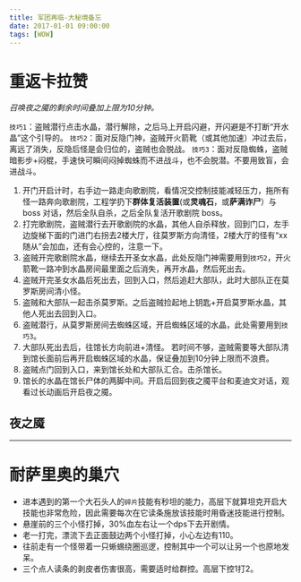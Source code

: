 ```yaml
---
title: 军团再临-大秘境备忘
date: 2017-01-01 09:00:00
tags: [WOW]
---
```


# 重返卡拉赞

*召唤夜之魇的剩余时间叠加上限为10分钟。*

`技巧1`：盗贼潜行点击水晶，潜行解除，之后马上开启闪避，开闪避是不打断“开水晶”这个引导的。
`技巧2`：面对反隐门神，盗贼开火箭靴（或其他加速）冲过去后，离远了消失，反隐后怪是会归位的，盗贼也会脱战。
`技巧3`：面对反隐蜘蛛，盗贼暗影步+闷棍，手速快可瞬间闷掉蜘蛛而不进战斗，也不会脱潜。不要用致盲，会进战斗。

1. 开门开启计时，右手边一路走向歌剧院，看情况交控制技能减轻压力，拖所有怪一路奔向歌剧院，工程学扔下**群体复活装置**(或**灵魂石**，或**萨满诈尸**）与 boss 对话，然后全队自杀，之后全队复活开歌剧院 boss。
2. 打完歌剧院，盗贼潜行去开歌剧院的水晶，其他人自杀释放，回到门口，左手边旋梯下面的门进门右拐去2楼大厅，往莫罗斯方向清怪，2楼大厅的怪有“xx随从”会加血，还有会心控的，注意一下。
3. 盗贼开完歌剧院水晶，继续去开圣女水晶，此处反隐门神需要用到`技巧2`，开火箭靴一路冲到水晶房间最里面之后消失，再开水晶，然后死出去。
4. 盗贼开完圣女水晶后死出去，回到入口，然后追赶大部队，此时大部队正在莫罗斯房间清小怪。
5. 盗贼和大部队一起击杀莫罗斯。之后盗贼捡起地上钥匙+开启莫罗斯水晶，其他人死出去回到入口。
6. 盗贼潜行，从莫罗斯房间去蜘蛛区域，开启蜘蛛区域的水晶，此处需要用到`技巧3`。
7. 大部队死出去后，往馆长方向前进+清怪。
若时间不够，盗贼需要等大部队清到馆长面前后再开启蜘蛛区域的水晶，保证叠加到10分钟上限而不浪费。
8. 盗贼点门回到入口，来到馆长处和大部队汇合。击杀馆长。
9. 馆长的水晶在馆长尸体的两脚中间。开启后回到夜之魇平台和麦迪文对话，观看过长动画后开启夜之魇。

## 夜之魇


---
# 耐萨里奥的巢穴

- 进本遇到的第一个大石头人的`碎片`技能有秒坦的能力，高层下就算坦克开启大技能也非常危险，因此需要每次在它读条施放该技能时用昏迷技能进行控制。
- 悬崖前的三个小怪打掉，30%血左右让一个dps下去开剧情。
- 老一打完，漂流下去正面鼓边两个小怪打掉，小心左边有110。
- 往前走有一个怪带着一只蜥蜴绕圈巡逻，控制其中一个可以让另一个也原地发呆。
- 三个点人读条的剥皮者伤害很高，需要适时给群控。高层下控1打2。






